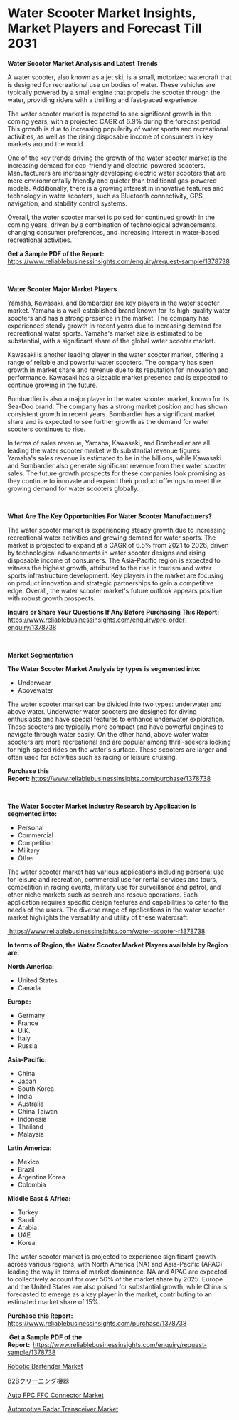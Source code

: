 <p><h1>Water Scooter Market Insights, Market Players and Forecast Till 2031</h1></p><p><strong>Water Scooter Market Analysis and Latest Trends</strong></p>
<p><p>A water scooter, also known as a jet ski, is a small, motorized watercraft that is designed for recreational use on bodies of water. These vehicles are typically powered by a small engine that propels the scooter through the water, providing riders with a thrilling and fast-paced experience.</p><p>The water scooter market is expected to see significant growth in the coming years, with a projected CAGR of 6.9% during the forecast period. This growth is due to increasing popularity of water sports and recreational activities, as well as the rising disposable income of consumers in key markets around the world.</p><p>One of the key trends driving the growth of the water scooter market is the increasing demand for eco-friendly and electric-powered scooters. Manufacturers are increasingly developing electric water scooters that are more environmentally friendly and quieter than traditional gas-powered models. Additionally, there is a growing interest in innovative features and technology in water scooters, such as Bluetooth connectivity, GPS navigation, and stability control systems.</p><p>Overall, the water scooter market is poised for continued growth in the coming years, driven by a combination of technological advancements, changing consumer preferences, and increasing interest in water-based recreational activities.</p></p>
<p><strong>Get a Sample PDF of the Report:&nbsp;</strong> <a href="https://www.reliablebusinessinsights.com/enquiry/request-sample/1378738">https://www.reliablebusinessinsights.com/enquiry/request-sample/1378738</a></p>
<p>&nbsp;</p>
<p><strong>Water Scooter Major Market Players</strong></p>
<p><p>Yamaha, Kawasaki, and Bombardier are key players in the water scooter market. Yamaha is a well-established brand known for its high-quality water scooters and has a strong presence in the market. The company has experienced steady growth in recent years due to increasing demand for recreational water sports. Yamaha's market size is estimated to be substantial, with a significant share of the global water scooter market.</p><p>Kawasaki is another leading player in the water scooter market, offering a range of reliable and powerful water scooters. The company has seen growth in market share and revenue due to its reputation for innovation and performance. Kawasaki has a sizeable market presence and is expected to continue growing in the future.</p><p>Bombardier is also a major player in the water scooter market, known for its Sea-Doo brand. The company has a strong market position and has shown consistent growth in recent years. Bombardier has a significant market share and is expected to see further growth as the demand for water scooters continues to rise.</p><p>In terms of sales revenue, Yamaha, Kawasaki, and Bombardier are all leading the water scooter market with substantial revenue figures. Yamaha's sales revenue is estimated to be in the billions, while Kawasaki and Bombardier also generate significant revenue from their water scooter sales. The future growth prospects for these companies look promising as they continue to innovate and expand their product offerings to meet the growing demand for water scooters globally.</p></p>
<p>&nbsp;</p>
<p><strong>What Are The Key Opportunities For Water Scooter Manufacturers?</strong></p>
<p><p>The water scooter market is experiencing steady growth due to increasing recreational water activities and growing demand for water sports. The market is projected to expand at a CAGR of 6.5% from 2021 to 2026, driven by technological advancements in water scooter designs and rising disposable income of consumers. The Asia-Pacific region is expected to witness the highest growth, attributed to the rise in tourism and water sports infrastructure development. Key players in the market are focusing on product innovation and strategic partnerships to gain a competitive edge. Overall, the water scooter market's future outlook appears positive with robust growth prospects.</p></p>
<p><strong>Inquire or Share Your Questions If Any Before Purchasing This Report:</strong> <a href="https://www.reliablebusinessinsights.com/enquiry/pre-order-enquiry/1378738">https://www.reliablebusinessinsights.com/enquiry/pre-order-enquiry/1378738</a></p>
<p>&nbsp;</p>
<p><strong>Market Segmentation</strong></p>
<p><strong>The Water Scooter Market Analysis by types is segmented into:</strong></p>
<p><ul><li>Underwear</li><li>Abovewater</li></ul></p>
<p><p>The water scooter market can be divided into two types: underwater and above water. Underwater water scooters are designed for diving enthusiasts and have special features to enhance underwater exploration. These scooters are typically more compact and have powerful engines to navigate through water easily. On the other hand, above water water scooters are more recreational and are popular among thrill-seekers looking for high-speed rides on the water's surface. These scooters are larger and often used for activities such as racing or leisure cruising.</p></p>
<p><strong>Purchase this Report:&nbsp;</strong><a href="https://www.reliablebusinessinsights.com/purchase/1378738">https://www.reliablebusinessinsights.com/purchase/1378738</a></p>
<p>&nbsp;</p>
<p><strong>The Water Scooter Market Industry Research by Application is segmented into:</strong></p>
<p><ul><li>Personal</li><li>Commercial</li><li>Competition</li><li>Military</li><li>Other</li></ul></p>
<p><p>The water scooter market has various applications including personal use for leisure and recreation, commercial use for rental services and tours, competition in racing events, military use for surveillance and patrol, and other niche markets such as search and rescue operations. Each application requires specific design features and capabilities to cater to the needs of the users. The diverse range of applications in the water scooter market highlights the versatility and utility of these watercraft.</p></p>
<p><a href="https://www.reliablebusinessinsights.com/water-scooter-r1378738">&nbsp;https://www.reliablebusinessinsights.com/water-scooter-r1378738</a></p>
<p><strong>In terms of Region, the Water Scooter Market Players available by Region are:</strong></p>
<p>
    <p> <strong> North America: </strong>
        <ul>
            <li>United States</li>
            <li>Canada</li>
        </ul>
        </p> 
    <p> <strong> Europe: </strong>
        <ul>
            <li>Germany</li>
            <li>France</li>
            <li>U.K.</li>
            <li>Italy</li>
            <li>Russia</li>
        </ul>
        </p> 
    <p> <strong> Asia-Pacific: </strong>
        <ul>
            <li>China</li>
            <li>Japan</li>
            <li>South Korea</li>
            <li>India</li>
            <li>Australia</li>
            <li>China Taiwan</li>
            <li>Indonesia</li>
            <li>Thailand</li>
            <li>Malaysia</li>
        </ul>
        </p> 
    <p> <strong> Latin America: </strong>
        <ul>
            <li>Mexico</li>
            <li>Brazil</li>
            <li>Argentina Korea</li>
            <li>Colombia</li>
        </ul>
        </p> 
    <p> <strong> Middle East & Africa: </strong>
        <ul>
            <li>Turkey</li>
            <li>Saudi</li>
            <li>Arabia</li>
            <li>UAE</li>
            <li>Korea</li>
        </ul>
    </p>
    </p>
<p><p>The water scooter market is projected to experience significant growth across various regions, with North America (NA) and Asia-Pacific (APAC) leading the way in terms of market dominance. NA and APAC are expected to collectively account for over 50% of the market share by 2025. Europe and the United States are also poised for substantial growth, while China is forecasted to emerge as a key player in the market, contributing to an estimated market share of 15%.</p></p>
<p><strong>Purchase this Report: </strong><a href="https://www.reliablebusinessinsights.com/purchase/1378738">https://www.reliablebusinessinsights.com/purchase/1378738</a></p>
<p>&nbsp;<strong>Get a Sample PDF of the Report:&nbsp;&nbsp;</strong><a href="https://www.reliablebusinessinsights.com/enquiry/request-sample/1378738">https://www.reliablebusinessinsights.com/enquiry/request-sample/1378738</a></p>
<p><strong></strong></p>
<p><p><a href="https://issuu.com/reportprime-2/docs/robotic-bartender-market-size-2030.pptx">Robotic Bartender Market</a></p><p><a href="https://github.com/nxboeu02965442/Market-Research-Report-List-2/blob/main/4337589120424.md">B2Bクリーニング機器</a></p><p><a href="https://github.com/abdelrhmankishk22/Market-Research-Report-List-4/blob/main/auto-fpc-ffc-connector-market.md">Auto FPC FFC Connector Market</a></p><p><a href="https://github.com/joannagoyvaerts/Market-Research-Report-List-3/blob/main/automotive-radar-transceiver-market.md">Automotive Radar Transceiver Market</a></p></p>